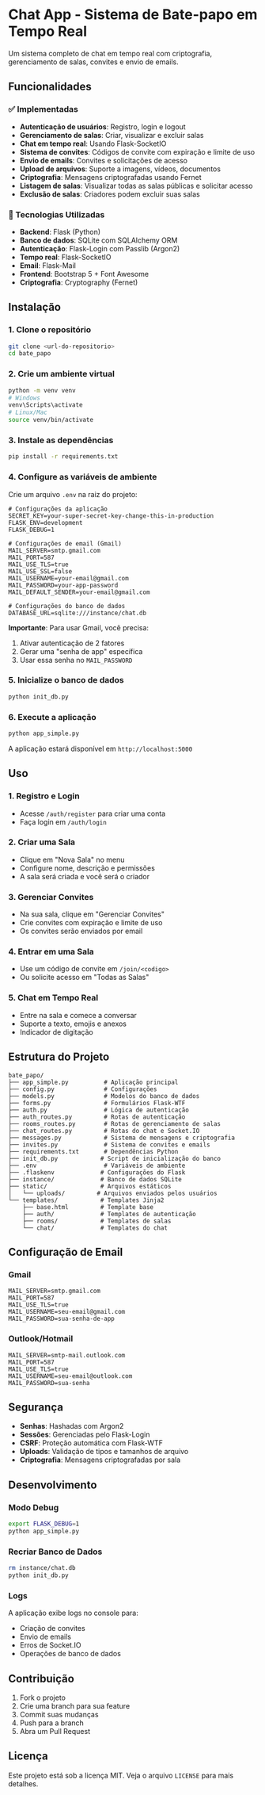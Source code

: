 # Chat App - Sistema de Bate-papo em Tempo Real

Um sistema completo de chat em tempo real com criptografia, gerenciamento de salas, convites e envio de emails.

## Funcionalidades

### ✅ Implementadas
- **Autenticação de usuários**: Registro, login e logout
- **Gerenciamento de salas**: Criar, visualizar e excluir salas
- **Chat em tempo real**: Usando Flask-SocketIO
- **Sistema de convites**: Códigos de convite com expiração e limite de uso
- **Envio de emails**: Convites e solicitações de acesso
- **Upload de arquivos**: Suporte a imagens, vídeos, documentos
- **Criptografia**: Mensagens criptografadas usando Fernet
- **Listagem de salas**: Visualizar todas as salas públicas e solicitar acesso
- **Exclusão de salas**: Criadores podem excluir suas salas

### 🔧 Tecnologias Utilizadas
- **Backend**: Flask (Python)
- **Banco de dados**: SQLite com SQLAlchemy ORM
- **Autenticação**: Flask-Login com Passlib (Argon2)
- **Tempo real**: Flask-SocketIO
- **Email**: Flask-Mail
- **Frontend**: Bootstrap 5 + Font Awesome
- **Criptografia**: Cryptography (Fernet)

## Instalação

### 1. Clone o repositório
```bash
git clone <url-do-repositorio>
cd bate_papo
```

### 2. Crie um ambiente virtual
```bash
python -m venv venv
# Windows
venv\Scripts\activate
# Linux/Mac
source venv/bin/activate
```

### 3. Instale as dependências
```bash
pip install -r requirements.txt
```

### 4. Configure as variáveis de ambiente
Crie um arquivo `.env` na raiz do projeto:

```env
# Configurações da aplicação
SECRET_KEY=your-super-secret-key-change-this-in-production
FLASK_ENV=development
FLASK_DEBUG=1

# Configurações de email (Gmail)
MAIL_SERVER=smtp.gmail.com
MAIL_PORT=587
MAIL_USE_TLS=true
MAIL_USE_SSL=false
MAIL_USERNAME=your-email@gmail.com
MAIL_PASSWORD=your-app-password
MAIL_DEFAULT_SENDER=your-email@gmail.com

# Configurações do banco de dados
DATABASE_URL=sqlite:///instance/chat.db
```

**Importante**: Para usar Gmail, você precisa:
1. Ativar autenticação de 2 fatores
2. Gerar uma "senha de app" específica
3. Usar essa senha no `MAIL_PASSWORD`

### 5. Inicialize o banco de dados
```bash
python init_db.py
```

### 6. Execute a aplicação
```bash
python app_simple.py
```

A aplicação estará disponível em `http://localhost:5000`

## Uso

### 1. Registro e Login
- Acesse `/auth/register` para criar uma conta
- Faça login em `/auth/login`

### 2. Criar uma Sala
- Clique em "Nova Sala" no menu
- Configure nome, descrição e permissões
- A sala será criada e você será o criador

### 3. Gerenciar Convites
- Na sua sala, clique em "Gerenciar Convites"
- Crie convites com expiração e limite de uso
- Os convites serão enviados por email

### 4. Entrar em uma Sala
- Use um código de convite em `/join/<codigo>`
- Ou solicite acesso em "Todas as Salas"

### 5. Chat em Tempo Real
- Entre na sala e comece a conversar
- Suporte a texto, emojis e anexos
- Indicador de digitação

## Estrutura do Projeto

```
bate_papo/
├── app_simple.py          # Aplicação principal
├── config.py              # Configurações
├── models.py              # Modelos do banco de dados
├── forms.py               # Formulários Flask-WTF
├── auth.py                # Lógica de autenticação
├── auth_routes.py         # Rotas de autenticação
├── rooms_routes.py        # Rotas de gerenciamento de salas
├── chat_routes.py         # Rotas do chat e Socket.IO
├── messages.py            # Sistema de mensagens e criptografia
├── invites.py             # Sistema de convites e emails
├── requirements.txt       # Dependências Python
├── init_db.py            # Script de inicialização do banco
├── .env                   # Variáveis de ambiente
├── .flaskenv             # Configurações do Flask
├── instance/             # Banco de dados SQLite
├── static/               # Arquivos estáticos
│   └── uploads/         # Arquivos enviados pelos usuários
└── templates/            # Templates Jinja2
    ├── base.html         # Template base
    ├── auth/             # Templates de autenticação
    ├── rooms/            # Templates de salas
    └── chat/             # Templates do chat
```

## Configuração de Email

### Gmail
```env
MAIL_SERVER=smtp.gmail.com
MAIL_PORT=587
MAIL_USE_TLS=true
MAIL_USERNAME=seu-email@gmail.com
MAIL_PASSWORD=sua-senha-de-app
```

### Outlook/Hotmail
```env
MAIL_SERVER=smtp-mail.outlook.com
MAIL_PORT=587
MAIL_USE_TLS=true
MAIL_USERNAME=seu-email@outlook.com
MAIL_PASSWORD=sua-senha
```

## Segurança

- **Senhas**: Hashadas com Argon2
- **Sessões**: Gerenciadas pelo Flask-Login
- **CSRF**: Proteção automática com Flask-WTF
- **Uploads**: Validação de tipos e tamanhos de arquivo
- **Criptografia**: Mensagens criptografadas por sala

## Desenvolvimento

### Modo Debug
```bash
export FLASK_DEBUG=1
python app_simple.py
```

### Recriar Banco de Dados
```bash
rm instance/chat.db
python init_db.py
```

### Logs
A aplicação exibe logs no console para:
- Criação de convites
- Envio de emails
- Erros de Socket.IO
- Operações de banco de dados

## Contribuição

1. Fork o projeto
2. Crie uma branch para sua feature
3. Commit suas mudanças
4. Push para a branch
5. Abra um Pull Request

## Licença

Este projeto está sob a licença MIT. Veja o arquivo `LICENSE` para mais detalhes.
